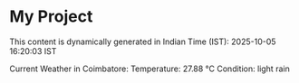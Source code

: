 # My Project

This content is dynamically generated in Indian Time (IST): 2025-10-05 16:20:03 IST


Current Weather in Coimbatore:
Temperature: 27.88 °C
Condition: light rain
